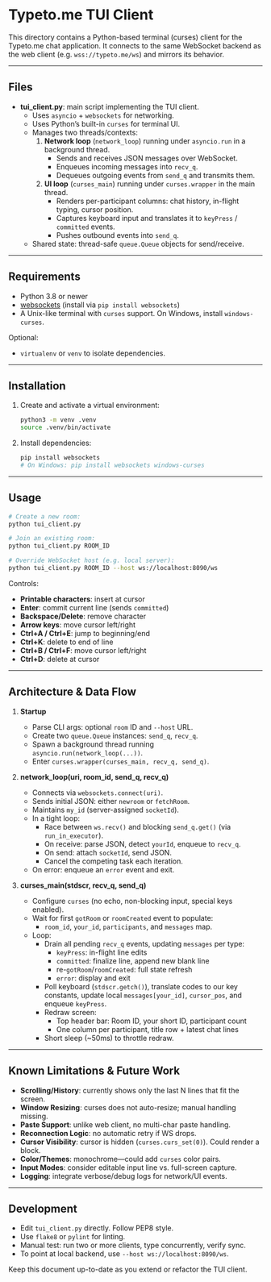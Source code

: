 # Typeto.me TUI Client

This directory contains a Python-based terminal (curses) client for the Typeto.me chat application.
It connects to the same WebSocket backend as the web client (e.g. `wss://typeto.me/ws`) and mirrors its behavior.

---

## Files

- **tui_client.py**: main script implementing the TUI client.
  - Uses `asyncio` + `websockets` for networking.
  - Uses Python’s built-in `curses` for terminal UI.
  - Manages two threads/contexts:
    1. **Network loop** (`network_loop`) running under `asyncio.run` in a background thread.
       - Sends and receives JSON messages over WebSocket.
       - Enqueues incoming messages into `recv_q`.
       - Dequeues outgoing events from `send_q` and transmits them.
    2. **UI loop** (`curses_main`) running under `curses.wrapper` in the main thread.
       - Renders per-participant columns: chat history, in-flight typing, cursor position.
       - Captures keyboard input and translates it to `keyPress` / `committed` events.
       - Pushes outbound events into `send_q`.
  - Shared state: thread-safe `queue.Queue` objects for send/receive.

---

## Requirements

- Python 3.8 or newer
- [websockets](https://pypi.org/project/websockets/) (install via `pip install websockets`)
- A Unix-like terminal with `curses` support. On Windows, install `windows-curses`.

Optional:
- `virtualenv` or `venv` to isolate dependencies.

---

## Installation

1. Create and activate a virtual environment:
   ```bash
   python3 -m venv .venv
   source .venv/bin/activate
   ```
2. Install dependencies:
   ```bash
   pip install websockets
   # On Windows: pip install websockets windows-curses
   ```

---

## Usage

```bash
# Create a new room:
python tui_client.py

# Join an existing room:
python tui_client.py ROOM_ID

# Override WebSocket host (e.g. local server):
python tui_client.py ROOM_ID --host ws://localhost:8090/ws
```

Controls:
- **Printable characters**: insert at cursor
- **Enter**: commit current line (sends `committed`)
- **Backspace/Delete**: remove character
- **Arrow keys**: move cursor left/right
- **Ctrl+A / Ctrl+E**: jump to beginning/end
- **Ctrl+K**: delete to end of line
- **Ctrl+B / Ctrl+F**: move cursor left/right
- **Ctrl+D**: delete at cursor

---

## Architecture & Data Flow

1. **Startup**
   - Parse CLI args: optional `room` ID and `--host` URL.
   - Create two `queue.Queue` instances: `send_q`, `recv_q`.
   - Spawn a background thread running `asyncio.run(network_loop(...))`.
   - Enter `curses.wrapper(curses_main, recv_q, send_q)`.

2. **network_loop(uri, room_id, send_q, recv_q)**
   - Connects via `websockets.connect(uri)`.
   - Sends initial JSON: either `newroom` or `fetchRoom`.
   - Maintains `my_id` (server-assigned `socketId`).
   - In a tight loop:
     - Race between `ws.recv()` and blocking `send_q.get()` (via `run_in_executor`).
     - On receive: parse JSON, detect `yourId`, enqueue to `recv_q`.
     - On send: attach `socketId`, send JSON.
     - Cancel the competing task each iteration.
   - On error: enqueue an `error` event and exit.

3. **curses_main(stdscr, recv_q, send_q)**
   - Configure `curses` (no echo, non-blocking input, special keys enabled).
   - Wait for first `gotRoom` or `roomCreated` event to populate:
     - `room_id`, `your_id`, `participants`, and `messages` map.
   - Loop:
     - Drain all pending `recv_q` events, updating `messages` per type:
       - `keyPress`: in-flight line edits
       - `committed`: finalize line, append new blank line
       - re-`gotRoom`/`roomCreated`: full state refresh
       - `error`: display and exit
     - Poll keyboard (`stdscr.getch()`), translate codes to our key constants,
       update local `messages[your_id]`, `cursor_pos`, and enqueue `keyPress`.
     - Redraw screen:
       - Top header bar: Room ID, your short ID, participant count
       - One column per participant, title row + latest chat lines
     - Short sleep (~50ms) to throttle redraw.

---

## Known Limitations & Future Work
- **Scrolling/History**: currently shows only the last N lines that fit the screen.
- **Window Resizing**: curses does not auto-resize; manual handling missing.
- **Paste Support**: unlike web client, no multi-char paste handling.
- **Reconnection Logic**: no automatic retry if WS drops.
- **Cursor Visibility**: cursor is hidden (`curses.curs_set(0)`). Could render a block.
- **Color/Themes**: monochrome—could add `curses` color pairs.
- **Input Modes**: consider editable input line vs. full-screen capture.
- **Logging**: integrate verbose/debug logs for network/UI events.

---

## Development

- Edit `tui_client.py` directly. Follow PEP8 style.
- Use `flake8` or `pylint` for linting.
- Manual test: run two or more clients, type concurrently, verify sync.
- To point at local backend, use `--host ws://localhost:8090/ws`.

Keep this document up-to-date as you extend or refactor the TUI client.